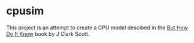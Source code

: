 # cpusim
This project is an attempt to create a CPU model descibed in the [But How Do It Know](http://www.buthowdoitknow.com/) book by J Clark Scott.
